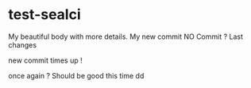 # test-sealci
My beautiful body with more details.
My new commit
NO Commit ?
Last changes

new commit
times up !


once again ?
Should be good this time
dd
